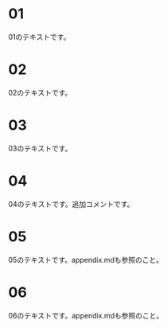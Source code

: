 # 01
01のテキストです。

# 02
02のテキストです。

# 03
03のテキストです。

# 04
04のテキストです。追加コメントです。

# 05
05のテキストです。appendix.mdも参照のこと。

# 06
06のテキストです。appendix.mdも参照のこと。